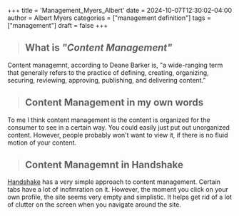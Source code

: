 +++
title = 'Management_Myers_Albert'
date = 2024-10-07T12:30:02-04:00
author = Albert Myers
categories = ["management definition"]
tags = ["management"]
draft = false
+++
> ## **What is** *"Content Management"*

Content managemnt, according to Deane Barker is, "a wide-ranging term that generally refers to the practice of defining, creating, organizing, securing, reviewing, approving, publishing, and delivering content."

> ## **Content Management in my own words**

To me I think content management is the content is organized for the consumer to see in a certain way. You could easily just put out unorganized content. However, people probably won't want to view it, if there is no fluid motion of your content.

> ## **Content Managemnt in Handshake**

[Handshake](https://uky.joinhandshake.com/profiles/41042108) has a very simple approach to content management. Certain tabs have a lot of inofmration on it. However, the moment you click on your own profile, the site seems very empty and simplistic. It helps get rid of a lot of clutter on the screen when you navigate around the site. 